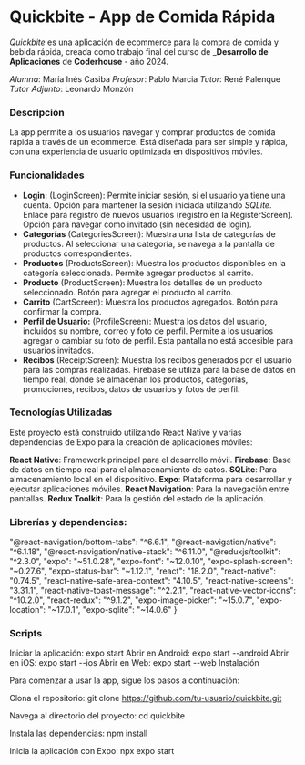 # Quickbite - App de Comida Rápida

*Quickbite* es una aplicación de ecommerce para la compra de comida y bebida rápida, creada como trabajo final del curso de ___Desarrollo de Aplicaciones__ de __Coderhouse__ - año 2024.

*Alumna*: María Inés Casiba
*Profesor*: Pablo Marcia
*Tutor*: René Palenque
*Tutor Adjunto*: Leonardo Monzón

### Descripción

La app permite a los usuarios navegar y comprar productos de comida rápida a través de un ecommerce. Está diseñada para ser simple y rápida, con una experiencia de usuario optimizada en dispositivos móviles.

### Funcionalidades
* __Login:__ (LoginScreen):
Permite iniciar sesión, si el usuario ya tiene una cuenta.
Opción para mantener la sesión iniciada utilizando *SQLite*.
Enlace para registro de nuevos usuarios (registro en la RegisterScreen).
Opción para navegar como invitado (sin necesidad de login).
* __Categorías__ (CategoriesScreen):
Muestra una lista de categorías de productos.
Al seleccionar una categoría, se navega a la pantalla de productos correspondientes.
* __Productos__ (ProductsScreen):
Muestra los productos disponibles en la categoría seleccionada.
Permite agregar productos al carrito.
* __Producto__ (ProductScreen):
Muestra los detalles de un producto seleccionado.
Botón para agregar el producto al carrito.
* __Carrito__ (CartScreen):
Muestra los productos agregados.
Botón para confirmar la compra.
* __Perfil de Usuario:__ (ProfileScreen):
Muestra los datos del usuario, incluidos su nombre, correo y foto de perfil.
Permite a los usuarios agregar o cambiar su foto de perfil.
Esta pantalla no está accesible para usuarios invitados.
* __Recibos__ (ReceiptScreen):
Muestra los recibos generados por el usuario para las compras realizadas.
Firebase se utiliza para la base de datos en tiempo real, donde se almacenan los productos, categorías, promociones, recibos, datos de usuarios y fotos de perfil.

### Tecnologías Utilizadas

Este proyecto está construido utilizando React Native y varias dependencias de Expo para la creación de aplicaciones móviles:

__React Native__: Framework principal para el desarrollo móvil.
__Firebase__: Base de datos en tiempo real para el almacenamiento de datos.
__SQLite__: Para almacenamiento local en el dispositivo.
__Expo__: Plataforma para desarrollar y ejecutar aplicaciones móviles.
__React Navigation__: Para la navegación entre pantallas.
__Redux Toolkit__: Para la gestión del estado de la aplicación.

### Librerías y dependencias: 

  "@react-navigation/bottom-tabs": "^6.6.1",
  "@react-navigation/native": "^6.1.18",
  "@react-navigation/native-stack": "^6.11.0",
  "@reduxjs/toolkit": "^2.3.0",
  "expo": "~51.0.28",
  "expo-font": "~12.0.10",
  "expo-splash-screen": "~0.27.6",
  "expo-status-bar": "~1.12.1",
  "react": "18.2.0",
  "react-native": "0.74.5",
  "react-native-safe-area-context": "4.10.5",
  "react-native-screens": "3.31.1",
  "react-native-toast-message": "^2.2.1",
  "react-native-vector-icons": "^10.2.0",
  "react-redux": "^9.1.2",
  "expo-image-picker": "~15.0.7",
  "expo-location": "~17.0.1",
  "expo-sqlite": "~14.0.6"
}

### Scripts
Iniciar la aplicación: expo start
Abrir en Android: expo start --android
Abrir en iOS: expo start --ios
Abrir en Web: expo start --web
Instalación

Para comenzar a usar la app, sigue los pasos a continuación:

Clona el repositorio: git clone https://github.com/tu-usuario/quickbite.git

Navega al directorio del proyecto: cd quickbite

Instala las dependencias: npm install

Inicia la aplicación con Expo: npx expo start
